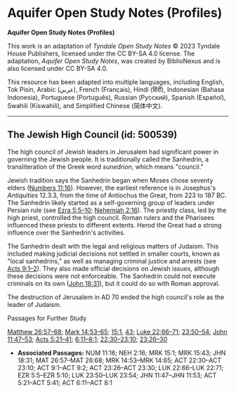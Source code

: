 # Aquifer Open Study Notes (Profiles)

**Aquifer Open Study Notes (Profiles)**

This work is an adaptation of *Tyndale Open Study Notes* © 2023 Tyndale House Publishers, licensed under the CC BY\-SA 4\.0 license. The adaptation, *Aquifer Open Study Notes*, was created by BiblioNexus and is also licensed under CC BY\-SA 4\.0\.

This resource has been adapted into multiple languages, including English, Tok Pisin, Arabic (عربي), French (Français), Hindi (हिंदी), Indonesian (Bahasa Indonesia), Portuguese (Português), Russian (Русский), Spanish (Español), Swahili (Kiswahili), and Simplified Chinese (简体中文).



--------------------------------

## The Jewish High Council (id: 500539)

The high council of Jewish leaders in Jerusalem had significant power in governing the Jewish people. It is traditionally called the Sanhedrin, a transliteration of the Greek word *sunedrion*, which means "council."

Jewish tradition says the Sanhedrin began when Moses chose seventy elders ([Numbers 11:16](https://ref.ly/Num11:16)). However, the earliest reference is in Josephus's *Antiquities* 12\.3\.3, from the time of Antiochus the Great, from 223 to 187 BC. The Sanhedrin likely started as a self\-governing group of leaders under Persian rule (see [Ezra 5:5–10](https://ref.ly/Ezra5:5-Ezra5:10); [Nehemiah 2:16](https://ref.ly/Neh2:16)). The priestly class, led by the high priest, controlled the high council. Roman rulers and the Pharisees influenced these priests to different extents. Herod the Great had a strong influence over the Sanhedrin's activities.

The Sanhedrin dealt with the legal and religious matters of Judaism. This included making judicial decisions not settled in smaller courts, known as "local sanhedrins," as well as managing criminal justice and arrests (see [Acts 9:1–2](https://ref.ly/Acts9:1-Acts9:2)). They also made official decisions on Jewish issues, although these decisions were not enforceable. The Sanhedrin could not execute criminals on its own ([John 18:31](https://ref.ly/John18:31)), but it could do so with Roman approval.

The destruction of Jerusalem in AD 70 ended the high council's role as the leader of Judaism.

Passages for Further Study

[Matthew 26:57–68](https://ref.ly/Matt26:57-Matt26:68); [Mark 14:53–65](https://ref.ly/Mark14:53-Mark14:65); [15:1](https://ref.ly/Mark15:1), [43](https://ref.ly/Mark15:43); [Luke 22:66–71](https://ref.ly/Luke22:66-Luke22:71); [23:50–54](https://ref.ly/Luke23:50-Luke23:54); [John 11:47–53](https://ref.ly/John11:47-John11:53); [Acts 5:21–41](https://ref.ly/Acts5:21-Acts5:41); [6:11–8:1](https://ref.ly/Acts6:11-Acts8:1); [22:30–23:10](https://ref.ly/Acts22:30-Acts23:10); [23:26–30](https://ref.ly/Acts23:26-Acts23:30)

* **Associated Passages:** NUM 11:16; NEH 2:16; MRK 15:1; MRK 15:43; JHN 18:31; MAT 26:57–MAT 26:68; MRK 14:53–MRK 14:65; ACT 22:30–ACT 23:10; ACT 9:1–ACT 9:2; ACT 23:26–ACT 23:30; LUK 22:66–LUK 22:71; EZR 5:5–EZR 5:10; LUK 23:50–LUK 23:54; JHN 11:47–JHN 11:53; ACT 5:21–ACT 5:41; ACT 6:11–ACT 8:1

